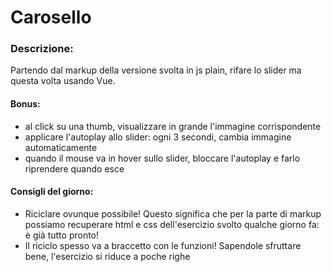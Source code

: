 # Carosello
### Descrizione:
Partendo dal markup della versione svolta in js plain, rifare lo slider ma questa volta usando Vue.

#### Bonus:
- al click su una thumb, visualizzare in grande l'immagine corrispondente
- applicare l'autoplay allo slider: ogni 3 secondi, cambia immagine automaticamente
- quando il mouse va in hover sullo slider, bloccare l'autoplay e farlo riprendere quando esce
#### Consigli del giorno:
- Riciclare ovunque possibile! Questo significa che per la parte di markup possiamo recuperare html e css dell'esercizio svolto qualche giorno fa: è già tutto pronto!
- Il riciclo spesso va a braccetto con le funzioni! Sapendole sfruttare bene, l'esercizio si riduce a poche righe